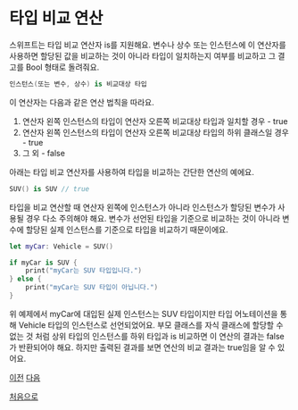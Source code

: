 # 타입 비교 연산

스위프트는 타입 비교 연산자 is를 지원해요. 변수나 상수 또는 인스턴스에 이 연산자를 사용하면 할당된 값을 비교하는 것이 아니라 타입이 일치하는지 여부를 비교하고 그 결고를 Bool 형태로 돌려줘요.

```swift
인스턴스(또는 변수, 상수) is 비교대상 타입
```

이 연산자는 다음과 같은 연산 법칙을 따라요.

1. 연산자 왼쪽 인스턴스의 타입이 연산자 오른쪽 비교대상 타입과 일치할 경우 - true
2. 연산자 왼쪽 인스턴스의 타입이 연산자 오른쪽 비교대상 타입의 하위 클래스일 경우 - true
3. 그 외 - false

아래는 타입 비교 연산자를 사용하여 타입을 비교하는 간단한 연산의 예에요.

```swift
SUV() is SUV // true
```

타입을 비교 연산할 때 연산자 왼쪽에 인스턴스가 아니라 인스턴스가 할당된 변수가 사용될 경우 다소 주의해야 해요. 변수가 선언된 타입을 기준으로 비교하는 것이 아니라 변수에 할당된 실제 인스턴스를 기준으로 타입을 비교하기 때문이에요.

```swift
let myCar: Vehicle = SUV()

if myCar is SUV {
    print("myCar는 SUV 타입입니다.")
} else {
    print("myCar는 SUV 타입이 아닙니다.")
}
```

위 예제에서 myCar에 대입된 실제 인스턴스는 SUV 타입이지만 타입 어노테이션을 통해 Vehicle 타입의 인스턴스로 선언되었어요. 부모 클래스를 자식 클래스에 할당할 수 없는 것 처럼 상위 타입의 인스턴스를 하위 타입과 is 비교하면 이 연산의 결과는 false가 반환되어야 해요. 하지만 출력된 결과를 보면 연산의 비교 결과는 true임을 알 수 있어요.

[이전](https://github.com/MojitoBar/iOS-DeepDive/blob/main/%EA%BC%BC%EA%BC%BC%ED%95%9C_%EC%9E%AC%EC%9D%80%EC%94%A8%EC%9D%98_Swift_%EB%AC%B8%EB%B2%95%ED%8E%B8/8.5.md)
[다음](https://github.com/MojitoBar/iOS-DeepDive/blob/main/%EA%BC%BC%EA%BC%BC%ED%95%9C_%EC%9E%AC%EC%9D%80%EC%94%A8%EC%9D%98_Swift_%EB%AC%B8%EB%B2%95%ED%8E%B8/8.5.2.md)

[처음으로](https://github.com/MojitoBar/iOS-DeepDive/blob/main/%EA%BC%BC%EA%BC%BC%ED%95%9C_%EC%9E%AC%EC%9D%80%EC%94%A8%EC%9D%98_Swift_%EB%AC%B8%EB%B2%95%ED%8E%B8/README.md)
